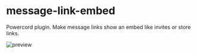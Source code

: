# message-link-embed
Powercord plugin. Make message links show an embed like invites or store links.

![preview](https://i.imgur.com/rQ30p3U.png)
